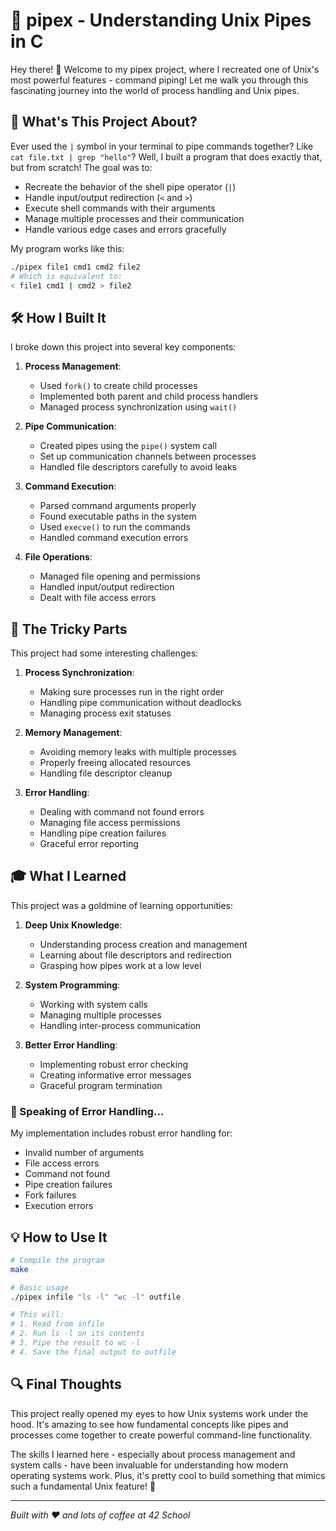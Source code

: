 # 🔧 pipex - Understanding Unix Pipes in C

Hey there! 👋 Welcome to my pipex project, where I recreated one of Unix's most powerful features - command piping! Let me walk you through this fascinating journey into the world of process handling and Unix pipes.

## 🎯 What's This Project About?

Ever used the `|` symbol in your terminal to pipe commands together? Like `cat file.txt | grep "hello"`? Well, I built a program that does exactly that, but from scratch! The goal was to:

- Recreate the behavior of the shell pipe operator (`|`)
- Handle input/output redirection (`<` and `>`)
- Execute shell commands with their arguments
- Manage multiple processes and their communication
- Handle various edge cases and errors gracefully

My program works like this:
```bash
./pipex file1 cmd1 cmd2 file2
# Which is equivalent to:
< file1 cmd1 | cmd2 > file2
```

## 🛠️ How I Built It

I broke down this project into several key components:

1. **Process Management**:
   - Used `fork()` to create child processes
   - Implemented both parent and child process handlers
   - Managed process synchronization using `wait()`

2. **Pipe Communication**:
   - Created pipes using the `pipe()` system call
   - Set up communication channels between processes
   - Handled file descriptors carefully to avoid leaks

3. **Command Execution**:
   - Parsed command arguments properly
   - Found executable paths in the system
   - Used `execve()` to run the commands
   - Handled command execution errors

4. **File Operations**:
   - Managed file opening and permissions
   - Handled input/output redirection
   - Dealt with file access errors

## 🤔 The Tricky Parts

This project had some interesting challenges:

1. **Process Synchronization**:
   - Making sure processes run in the right order
   - Handling pipe communication without deadlocks
   - Managing process exit statuses

2. **Memory Management**:
   - Avoiding memory leaks with multiple processes
   - Properly freeing allocated resources
   - Handling file descriptor cleanup

3. **Error Handling**:
   - Dealing with command not found errors
   - Managing file access permissions
   - Handling pipe creation failures
   - Graceful error reporting

## 🎓 What I Learned

This project was a goldmine of learning opportunities:

1. **Deep Unix Knowledge**:
   - Understanding process creation and management
   - Learning about file descriptors and redirection
   - Grasping how pipes work at a low level

2. **System Programming**:
   - Working with system calls
   - Managing multiple processes
   - Handling inter-process communication

3. **Better Error Handling**:
   - Implementing robust error checking
   - Creating informative error messages
   - Graceful program termination

### 📝 Speaking of Error Handling...

My implementation includes robust error handling for:
- Invalid number of arguments
- File access errors
- Command not found
- Pipe creation failures
- Fork failures
- Execution errors

## 💡 How to Use It

```bash
# Compile the program
make

# Basic usage
./pipex infile "ls -l" "wc -l" outfile

# This will:
# 1. Read from infile
# 2. Run ls -l on its contents
# 3. Pipe the result to wc -l
# 4. Save the final output to outfile
```

## 🔍 Final Thoughts

This project really opened my eyes to how Unix systems work under the hood. It's amazing to see how fundamental concepts like pipes and processes come together to create powerful command-line functionality.

The skills I learned here - especially about process management and system calls - have been invaluable for understanding how modern operating systems work. Plus, it's pretty cool to build something that mimics such a fundamental Unix feature! 🚀

---
*Built with ❤️ and lots of coffee at 42 School*
